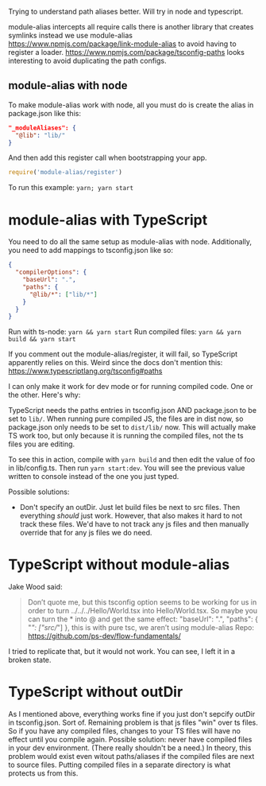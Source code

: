 Trying to understand path aliases better. Will try in node and typescript.

module-alias intercepts all require calls
there is another library that creates symlinks instead
we use module-alias
https://www.npmjs.com/package/link-module-alias to avoid having to register a loader.
https://www.npmjs.com/package/tsconfig-paths looks interesting to avoid duplicating the path configs.

## module-alias with node

To make module-alias work with node, all you must do is create the alias in package.json like this:
```json
"_moduleAliases": {
  "@lib": "lib/"
}
```

And then add this register call when bootstrapping your app.
```js
require('module-alias/register')
```

To run this example: `yarn; yarn start`

# module-alias with TypeScript

You need to do all the same setup as module-alias with node.
Additionally, you need to add mappings to tsconfig.json like so:

```json
{
  "compilerOptions": {
    "baseUrl": ".",
    "paths": {
      "@lib/*": ["lib/*"]
    }
  }
}
```

Run with ts-node: `yarn && yarn start`
Run compiled files: `yarn && yarn build && yarn start`

If you comment out the module-alias/register, it will fail, so TypeScript apparently relies on this.
Weird since the docs don't mention this: https://www.typescriptlang.org/tsconfig#paths

I can only make it work for dev mode or for running compiled code. One or the other. Here's why:

TypeScript needs the paths entries in tsconfig.json AND package.json to be set to `lib/`.
When running pure compiled JS, the files are in dist now, so package.json only needs to be
set to `dist/lib/` now. This will actually make TS work too, but only because it is running
the compiled files, not the ts files you are editing.

To see this in action, compile with `yarn build` and then edit the value of foo in lib/config.ts.
Then run `yarn start:dev`. You will see the previous value written to console instead of the
one you just typed.

Possible solutions:

- Don't specify an outDir. Just let build files be next to src files. Then everything *should* just work.
  However, that also makes it hard to not track these files. We'd have to not track any js files and then
  manually override that for any js files we do need.

# TypeScript without module-alias

Jake Wood said:

> Don’t quote me, but this tsconfig option seems to be working for us in order to turn ../../../Hello/World.tsx into Hello/World.tsx. So maybe you can turn the * into @ and get the same effect:
> "baseUrl": ".",
> "paths": {
>     "*": ["src/*"]
> },
> this is with pure tsc, we aren’t using module-alias
> Repo: https://github.com/ps-dev/flow-fundamentals/

I tried to replicate that, but it would not work. You can see, I left it in a broken state.

# TypeScript without outDir

As I mentioned above, everything works fine if you just don't sepcify outDir in tsconfig.json.
Sort of.
Remaining problem is that js files "win" over ts files. So if you have any compiled files, changes
to your TS files will have no effect until you compile again.
Possible solution: never have compiled files in your dev environment. (There really shouldn't be a need.)
In theory, this problem would exist even witout paths/aliases if the compiled files are next to source files.
Putting compiled files in a separate directory is what protects us from this.
